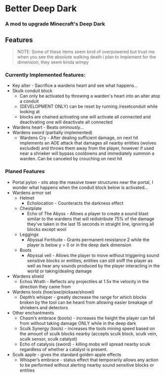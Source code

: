 # Better Deep Dark

### A mod to upgrade Minecraft's Deep Dark

## Features

> NOTE: Some of these items seem kind of overpowered but trust me when you see the absolute walking death i plan to implement for the dimension, they seem kinda wimpy

### Currently Implemented features:

- Key alter - Sacrifice a wardens heart and see what happens...
- Skulk conduit block
  - Can only be activated by throwing a warden's heart into an alter atop a conduit
  - (DEVELOPMENT ONLY) can be reset by running /resetconduit while looking at
  - blocks are chained activating one will activate all connected and deactivating one will deactivate all connected
- Wardens heart - Beats ominously...
- Wardens sword (partially implemented)
  - Wardens Cry - After dealing sufficient damage, on next hit implements an AOE attack that damages all nearby entities (wolves excluded) and throws them away from the player, however if used near a shrieker will bypass cooldowns and immediately summon a warden. Can be canceled by crouching on next hit

### Planed Features

- Portal pylon - sits atop the massive tower structures near the portal, I wonder what happens when the conduit block below is activated...
- Wardens armor set
  - Helmet
    - Echolocation - Counteracts the darkness effect
  - Chestplate
    - Echo of The Abyss - Allows a player to create a sound blast similar to the wardens that will redistribute 75% of the damage they've taken in the last 15 seconds in straight line, ignoring all blocks except wool
  - Leggings
    - Abyssal Fortitude - Grants permanent resistance 2 while the player is below y = 0 or in the deep dark dimension
  - Boots
    - Abyssal veil - Allows the player to move without triggering sound sensitive blocks or entities, entities can still sniff the player as well as hear any sounds produced by the player interacting in the world or taking/dealing damage
- Wardens shield 
  - Echos Wrath - Reflects any projectiles at 1.5x the velocity in the direction they came from
- Wardens tools (hoe/axe/pickaxe/shovel)
  - Depth’s whisper - greatly decrease the range for which blocks broken by the tool can be heard from allowing easier breakage of shriekers and detectors
- Other enchantments
  - Chasm’s embrace (boots) - increases the height the player can fall from without taking damage ONLY while in the deep dark
  - Sculk Synergy (tools) - increases the tools mining speed based on the amount of sculk blocks nearby (accepts sculk block, sculk vein, sculk sensor, sculk catalyst)
  - Echo of catalysis (sword) - killing mobs  will spread nearby sculk regardless of whether a catalyst is present.
- Sculk apple - gives the standard golden apple effects
  - Whisper’s embrace - status effect that temporarily allows any action to be performed without alerting nearby sound sensitive blocks or entities


